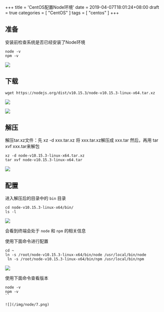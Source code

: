 +++
title = 'CentOS配置Node环境'
date = 2019-04-07T18:01:24+08:00
draft = true
categories = [ "CentOS" ]
tags = [ "centos" ]
+++

## 准备
安装前检查系统是否已经安装了Node环境

```
node -v
npm -v
```

![](/img/node/1.png)

<!-- more -->

## 下载

```
wget https://nodejs.org/dist/v10.15.3/node-v10.15.3-linux-x64.tar.xz
```

![](/img/node/2.png)

![](/img/node/3.png)

## 解压

解压tar.xz文件：先 xz -d xxx.tar.xz 将 xxx.tar.xz解压成 xxx.tar 然后，再用 tar xvf xxx.tar来解包

```
xz -d node-v10.15.3-linux-x64.tar.xz
tar xvf node-v10.15.3-linux-x64.tar
```

![](/img/node/4.png)

## 配置

进入解压后的目录中的 `bin` 目录

```
cd node-v10.15.3-linux-x64/bin/
ls -l
```

![](/img/node/5.png)

会看到终端会处于 `node` 和 `npm` 的相关信息

使用下面命令进行配置

```
cd ~
ln -s /root/node-v10.15.3-linux-x64/bin/node /usr/local/bin/node
 ln -s /root/node-v10.15.3-linux-x64/bin/npm /usr/local/bin/npm
```

![](/img/node/6.png)

使用下面命令查看版本

```
node -v
npm -v
``

![](/img/node/7.png)
